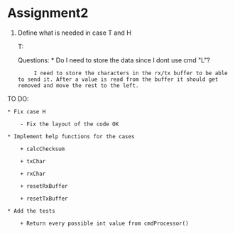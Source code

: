 # Assignment2

1. Define what is needed in case T and H

    T: 



    Questions: 
        * Do I need to store the data since I dont use cmd "L"?
        
            I need to store the characters in the rx/tx buffer to be able to send it. After a value is read from the buffer it should get removed and move the rest to the left. 


TO DO: 

    * Fix case H

        - Fix the layout of the code OK

    * Implement help functions for the cases
        
        + calcChecksum 

        + txChar

        + rxChar

        + resetRxBuffer

        + resetTxBuffer

    * Add the tests
        
        + Return every possible int value from cmdProcessor()












        








